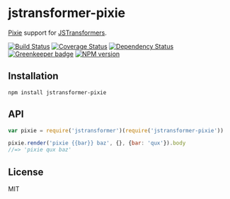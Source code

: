 # jstransformer-pixie

[Pixie](https://github.com/jamen/pixie) support for [JSTransformers](http://github.com/jstransformers).

[![Build Status](https://img.shields.io/travis/jstransformers/jstransformer-pixie/master.svg)](https://travis-ci.org/jstransformers/jstransformer-pixie)
[![Coverage Status](https://img.shields.io/codecov/c/github/jstransformers/jstransformer-pixie/master.svg)](https://codecov.io/gh/jstransformers/jstransformer-pixie)
[![Dependency Status](https://img.shields.io/david/jstransformers/jstransformer-pixie/master.svg)](http://david-dm.org/jstransformers/jstransformer-pixie)
[![Greenkeeper badge](https://badges.greenkeeper.io/jstransformers/jstransformer-pixie.svg)](https://greenkeeper.io/)
[![NPM version](https://img.shields.io/npm/v/jstransformer-pixie.svg)](https://www.npmjs.org/package/jstransformer-pixie)

## Installation

    npm install jstransformer-pixie

## API

```js
var pixie = require('jstransformer')(require('jstransformer-pixie'))

pixie.render('pixie {{bar}} baz', {}, {bar: 'qux'}).body
//=> 'pixie qux baz'
```

## License

MIT
